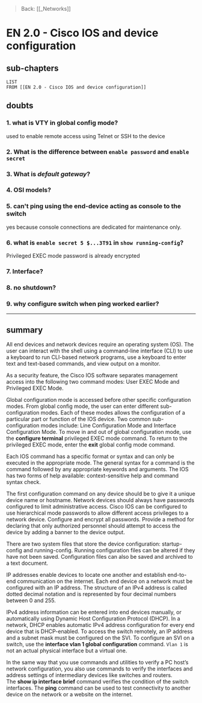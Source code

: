 >Back: [[_Networks]]

# EN 2.0 - Cisco IOS and device configuration

## sub-chapters
```dataview
LIST
FROM [[EN 2.0 - Cisco IOS and device configuration]]
```

## doubts
### 1. what is VTY in global config mode?
used to enable remote access using Telnet or SSH to the device

### 2. What is the difference between `enable password` and `enable secret`

### 3. What is *default gateway*?

### 4. OSI models?

### 5. can't ping using the end-device acting as console to the switch
yes because console connections are dedicated for maintenance only.

### 6. what is `enable secret 5 $...3T91` in `show running-config`?
Privileged EXEC mode password is already encrypted

### 7. Interface?

### 8. no shutdown?

### 9. why configure switch when ping worked earlier?

---
## summary
All end devices and network devices require an operating system (OS). The user can interact with the shell using a command-line interface (CLI) to use a keyboard to run CLI-based network programs, use a keyboard to enter text and text-based commands, and view output on a monitor.

As a security feature, the Cisco IOS software separates management access into the following two command modes: User EXEC Mode and Privileged EXEC Mode.

Global configuration mode is accessed before other specific configuration modes. From global config mode, the user can enter different sub-configuration modes. Each of these modes allows the configuration of a particular part or function of the IOS device. Two common sub-configuration modes include: Line Configuration Mode and Interface Configuration Mode. To move in and out of global configuration mode, use the **configure terminal** privileged EXEC mode command. To return to the privileged EXEC mode, enter the **exit** global config mode command.

Each IOS command has a specific format or syntax and can only be executed in the appropriate mode. The general syntax for a command is the command followed by any appropriate keywords and arguments. The IOS has two forms of help available: context-sensitive help and command syntax check.

The first configuration command on any device should be to give it a unique device name or hostname. Network devices should always have passwords configured to limit administrative access. Cisco IOS can be configured to use hierarchical mode passwords to allow different access privileges to a network device. Configure and encrypt all passwords. Provide a method for declaring that only authorized personnel should attempt to access the device by adding a banner to the device output.

There are two system files that store the device configuration: startup-config and running-config. Running configuration files can be altered if they have not been saved. Configuration files can also be saved and archived to a text document.

IP addresses enable devices to locate one another and establish end-to-end communication on the internet. Each end device on a network must be configured with an IP address. The structure of an IPv4 address is called dotted decimal notation and is represented by four decimal numbers between 0 and 255.

IPv4 address information can be entered into end devices manually, or automatically using Dynamic Host Configuration Protocol (DHCP). In a network, DHCP enables automatic IPv4 address configuration for every end device that is DHCP-enabled. To access the switch remotely, an IP address and a subnet mask must be configured on the SVI. To configure an SVI on a switch, use the **interface vlan 1 global configuration** command. `Vlan 1` is not an actual physical interface but a virtual one.

In the same way that you use commands and utilities to verify a PC host’s network configuration, you also use commands to verify the interfaces and address settings of intermediary devices like switches and routers. The **show ip interface brief** command verifies the condition of the switch interfaces. The **ping** command can be used to test connectivity to another device on the network or a website on the internet.